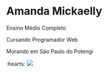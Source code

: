 <h1>Amanda Mickaelly</h1>

<p> Ensino Médio Completo</p>

<p> Cursando Programador Web</p>

<p> Morando em São Paulo do Potengi</p> :hearts:

<img src="https://cdn.jsdelivr.net/gh/devicons/devicon@latest/icons/javascript/javascript-plain.svg" />